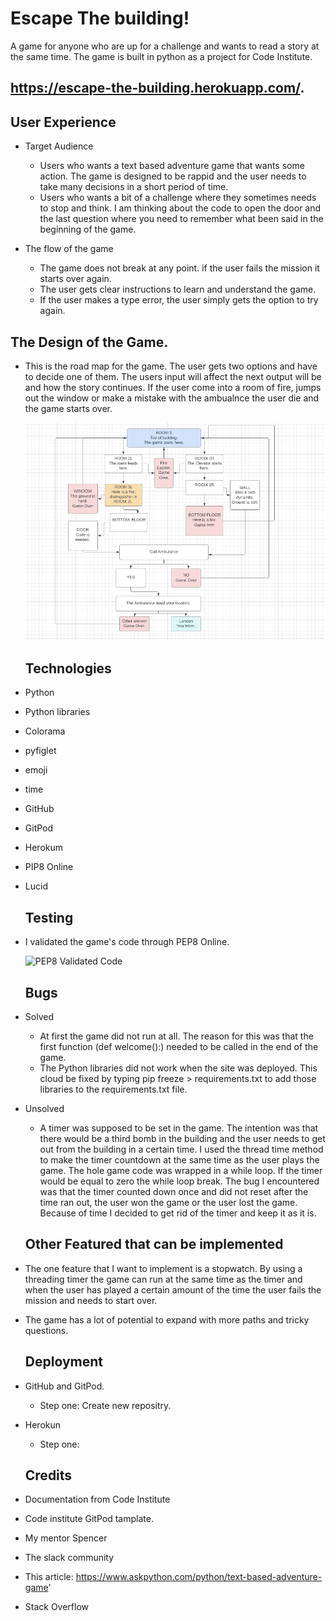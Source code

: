 # Escape The building!
A game for anyone who are up for a challenge and wants to read a story at the same time. The game is built in python as a project for Code Institute. 
## https://escape-the-building.herokuapp.com/.

## User Experience

 - Target Audience 

   - Users who wants a text based adventure game that wants some action. The game is designed to be rappid and the user needs to take many decisions in a short period of time.
   - Users who wants a bit of a challenge where they sometimes needs to stop and think. I am thinking about the code to open the door and the last question where you need to remember what been said in the beginning of the game.

 - The flow of the game
   
   - The game does not break at any point. if the user fails the mission it starts over again.
   - The user gets clear instructions to learn and understand the game.
   - If the user makes a type error, the user simply gets the option to try again.

## The Design of the Game.

- This is the road map for the game. The user gets two options and have to decide one of them. The users input will affect the next output will be and how the story continues. If the user come into a room of fire, jumps out the window or make a mistake with the ambualnce the user die and the game starts over.

  ![Road Map](/images/Road%20Map%20for%20Escape%20the%20Building.jpg)

  ## Technologies

- Python

 - Python libraries
  - Colorama
  - pyfiglet
  - emoji
  - time

- GitHub
- GitPod
- Herokum
- PIP8 Online 
- Lucid

  ## Testing 

- I validated the game's code through PEP8 Online.


   ![PEP8 Validated Code](/images/Sk%C3%A4rmbild%20(125).png)

  ## Bugs 

- Solved
  - At first the game did not run at all. The reason for this was that the first function (def welcome():) needed to be called in the end of the game.
  - The Python libraries did not work when the site was deployed. This cloud be fixed by typing pip freeze > requirements.txt to add those libraries to the requirements.txt file.

- Unsolved
  - A timer was supposed to be set in the game. The intention was that there would be a third bomb in the building and the user needs to get out from the building in a certain time. I used the thread time method to make the timer countdown at the same time as the user plays the game. The hole game code was wrapped in a while loop. If the timer would be equal to zero the while loop break. The bug I encountered was that the timer counted down once and did not reset after the time ran out, the user won the game or the user lost the game. Because of time I decided to get rid of the timer and keep it as it is.


  ## Other Featured that can be implemented
   
- The one feature that I want to implement is a stopwatch. By using a threading timer the game can run at the same time as the timer and when the user has played a certain amount of the time the user fails the mission and needs to start over.
- The game has a lot of potential to expand with more paths and tricky questions. 

  ## Deployment 

- GitHub and GitPod.

  - Step one: Create new repositry.

- Herokun

  - Step one: 

  ## Credits 
- Documentation from Code Institute
- Code institute GitPod tamplate. 
- My mentor Spencer
- The slack community
- This article: https://www.askpython.com/python/text-based-adventure-game'
- Stack Overflow
